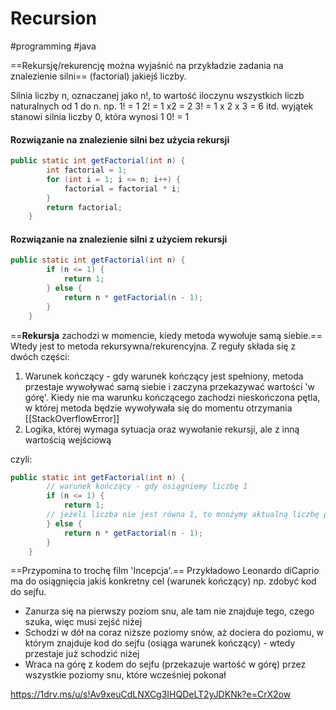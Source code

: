 # Recursion
#programming #java 

==Rekursję/rekurencję można wyjaśnić na przykładzie zadania na znalezienie silni== (factorial) jakiejś liczby.

Silnia liczby n, oznaczanej jako n!, to wartość iloczynu wszystkich liczb naturalnych od 1 do n.
np.
1! = 1
2! = 1 x2 = 2
3! = 1 x 2 x 3 = 6
itd.
wyjątek stanowi silnia liczby 0, która wynosi 1
0! = 1

#### Rozwiązanie na znalezienie silni bez użycia rekursji
```java
public static int getFactorial(int n) {
        int factorial = 1;
        for (int i = 1; i <= n; i++) {
            factorial = factorial * i;
        }
        return factorial;
    }
```

#### Rozwiązanie na znalezienie silni z użyciem rekursji
```java
public static int getFactorial(int n) {
        if (n <= 1) {
            return 1;
        } else {
            return n * getFactorial(n - 1);
        }
    }
```

==**Rekursja** zachodzi w momencie, kiedy metoda wywołuje samą siebie.== Wtedy jest to metoda rekursywna/rekurencyjna. Z reguły składa się z dwóch części:
1. Warunek kończący - gdy warunek kończący jest spełniony, metoda przestaje wywoływać samą siebie i zaczyna przekazywać wartości 'w górę'. Kiedy nie ma warunku kończącego zachodzi nieskończona pętla, w której metoda będzie wywoływała się do momentu otrzymania [[StackOverflowError]]
2. Logika, której wymaga sytuacja oraz wywołanie rekursji, ale z inną wartością wejściową

czyli:
```java
public static int getFactorial(int n) {
		// warunek kończący - gdy osiągniemy liczbę 1
        if (n <= 1) {
            return 1;
		// jeżeli liczba nie jest równa 1, to mnożymy aktualną liczbę przez wynik kolejnego rekursywnego wywołania metody
        } else {
            return n * getFactorial(n - 1);
        }
    }
```

==Przypomina to trochę film 'Incepcja'.== Przykładowo Leonardo diCaprio ma do osiągnięcia jakiś konkretny cel (warunek kończący) np. zdobyć kod do sejfu.
* Zanurza się na pierwszy poziom snu, ale tam nie znajduje tego, czego szuka, więc musi zejść niżej
* Schodzi w dół na coraz niższe poziomy snów, aż dociera do poziomu, w którym znajduje kod do sejfu (osiąga warunek kończący) - wtedy przestaje już schodzić niżej
* Wraca na górę z kodem do sejfu (przekazuje wartość w górę) przez wszystkie poziomy snu, które wcześniej pokonał

https://1drv.ms/u/s!Av9xeuCdLNXCg3IHQDeLT2yJDKNk?e=CrX2ow